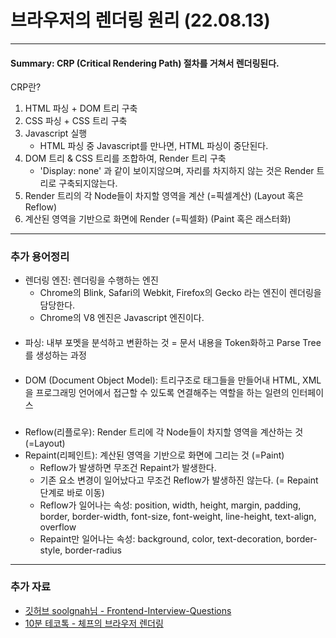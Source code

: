# 브라우저의 렌더링 원리 (22.08.13)
---

#### Summary: CRP (Critical Rendering Path) 절차를 거쳐서 렌더링된다.
CRP란?
1. HTML 파싱 + DOM 트리 구축
2. CSS 파싱 + CSS 트리 구축
3. Javascript 실행
   - HTML 파싱 중 Javascript를 만나면, HTML 파싱이 중단된다.
4. DOM 트리 & CSS 트리를 조합하여, Render 트리 구축
    - 'Display: none' 과 같이 보이지않으며, 자리를 차지하지 않는 것은 Render 트리로 구축되지않는다.
5. Render 트리의 각 Node들이 차지할 영역을 계산 (=픽셀계산) (Layout 혹은 Reflow)
6. 계산된 영역을 기반으로 화면에 Render (=픽셀화) (Paint 혹은 래스터화)

---
### 추가 용어정리
- 렌더링 엔진: 렌더링을 수행하는 엔진
  - Chrome의 Blink, Safari의 Webkit, Firefox의 Gecko 라는 엔진이 렌더링을 담당한다.
  - Chrome의 V8 엔진은 Javascript 엔진이다.

#### 
- 파싱: 내부 포멧을 분석하고 변환하는 것 = 문서 내용을 Token화하고 Parse Tree를 생성하는 과정

#### 
- DOM (Document Object Model): 트리구조로 태그들을 만들어내 HTML, XML을 프로그래밍 언어에서 접근할 수 있도록 연결해주는 역할을 하는 일련의 인터페이스

### 
- Reflow(리플로우): Render 트리에 각 Node들이 차지할 영역을 계산하는 것 (=Layout)
- Repaint(리페인트): 계산된 영역을 기반으로 화면에 그리는 것 (=Paint)
  - Reflow가 발생하면 무조건 Repaint가 발생한다.
  - 기존 요소 변경이 일어났다고 무조건 Reflow가 발생하진 않는다. (= Repaint 단계로 바로 이동)
  - Reflow가 일어나는 속성: position, width, height, margin, padding, border, border-width, font-size, font-weight, line-height, text-align, overflow
  - Repaint만 일어나는 속성: background, color, text-decoration, border-style, border-radius

---
### 추가 자료
- [깃허브 soolgnah님 - Frontend-Interview-Questions](https://github.com/Esoolgnah/Frontend-Interview-Questions/blob/main/Notes/important-5/browser-rendering.md)
- [10분 테코톡 - 체프의 브라우저 렌더링](https://www.youtube.com/watch?v=sJ14cWjrNis&ab_channel=%EC%9A%B0%EC%95%84%ED%95%9CTech)
